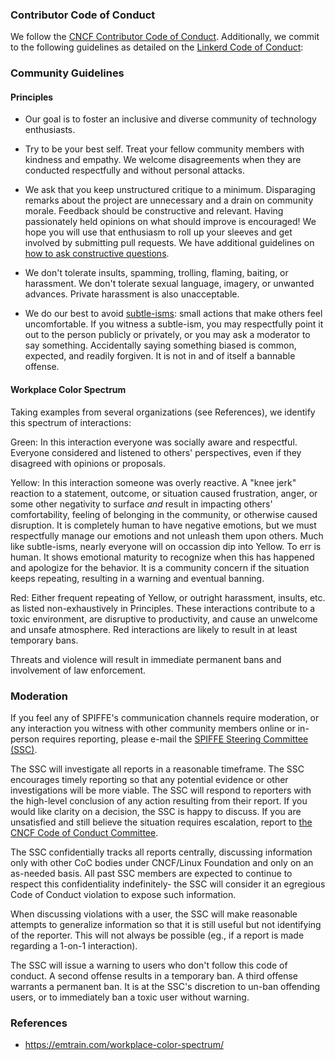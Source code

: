 ### Contributor Code of Conduct

We follow the [CNCF Contributor Code of Conduct](https://github.com/cncf/foundation/blob/master/code-of-conduct.md). Additionally, we commit to the following guidelines as detailed on the [Linkerd Code of Conduct](https://github.com/linkerd/linkerd/wiki/Linkerd-code-of-conduct):

### Community Guidelines

#### Principles

- Our goal is to foster an inclusive and diverse community of technology enthusiasts.

- Try to be your best self. Treat your fellow community members with kindness and empathy. We welcome disagreements when they are conducted respectfully and without personal attacks.

- We ask that you keep unstructured critique to a minimum. Disparaging remarks about the project are unnecessary and a drain on community morale. Feedback should be constructive and relevant. Having passionately held opinions on what should improve is encouraged! We hope you will use that enthusiasm to roll up your sleeves and get involved by submitting pull requests. We have additional guidelines on [how to ask constructive questions](https://github.com/linkerd/linkerd/wiki/How-To-Ask-Questions-in-Slack).

- We don't tolerate insults, spamming, trolling, flaming, baiting, or harassment. We don't tolerate sexual language, imagery, or unwanted advances. Private harassment is also unacceptable.

- We do our best to avoid [subtle-isms](https://www.recurse.com/manual#sub-sec-social-rules): small actions that make others feel uncomfortable. If you witness a subtle-ism, you may respectfully point it out to the person publicly or privately, or you may ask a moderator to say something. Accidentally saying something biased is common, expected, and readily forgiven. It is not in and of itself a bannable offense.

#### Workplace Color Spectrum

Taking examples from several organizations (see References), we identify this spectrum of interactions:

Green:
In this interaction everyone was socially aware and respectful. Everyone considered and listened to others' perspectives, even if they disagreed with opinions or proposals.

Yellow:
In this interaction someone was overly reactive. A "knee jerk" reaction to a statement, outcome, or situation caused frustration, anger, or some other negativity to surface *and* result in impacting others' comfortability, feeling of belonging in the community, or otherwise caused disruption. It is completely human to have negative emotions, but we must respectfully manage our emotions and not unleash them upon others.
Much like subtle-isms, nearly everyone will on occassion dip into Yellow. To err is human. It shows emotional maturity to recognize when this has happened and apologize for the behavior. It is a community concern if the situation keeps repeating, resulting in a warning and eventual banning.

Red:
Either frequent repeating of Yellow, or outright harassment, insults, etc. as listed non-exhaustively in Principles.
These interactions contribute to a toxic environment, are disruptive to productivity, and cause an unwelcome and unsafe atmosphere.
Red interactions are likely to result in at least temporary bans.

Threats and violence will result in immediate permanent bans and involvement of law enforcement.

### Moderation

If you feel any of SPIFFE's communication channels require moderation, or any interaction you witness with other community members online or in-person requires reporting, please e-mail the [SPIFFE Steering Committee (SSC)](mailto:ssc@spiffe.io).

The SSC will investigate all reports in a reasonable timeframe.
The SSC encourages timely reporting so that any potential evidence or other investigations will be more viable.
The SSC will respond to reporters with the high-level conclusion of any action resulting from their report. If you would like clarity on a decision, the SSC is happy to discuss. If you are unsatisfied and still believe the situation requires escalation, report to [the CNCF Code of Conduct Committee](https://www.cncf.io/conduct/committee/).

The SSC confidentially tracks all reports centrally, discussing information only with other CoC bodies under CNCF/Linux Foundation and only on an as-needed basis. All past SSC members are expected to continue to respect this confidentiality indefinitely- the SSC will consider it an egregious Code of Conduct violation to expose such information.

When discussing violations with a user, the SSC will make reasonable attempts to generalize information so that it is still useful but not identifying of the reporter. This will not always be possible (eg., if a report is made regarding a 1-on-1 interaction).

The SSC will issue a warning to users who don't follow this code of conduct. A second offense results in a temporary ban. A third offense warrants a permanent ban. It is at the SSC's discretion to un-ban offending users, or to immediately ban a toxic user without warning.

### References

- https://emtrain.com/workplace-color-spectrum/
